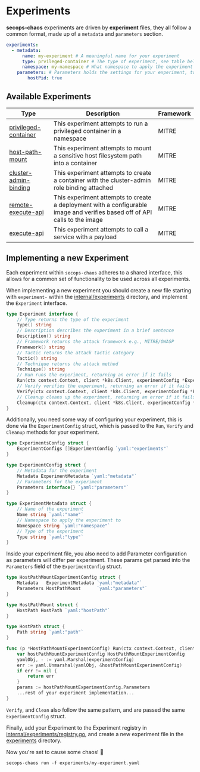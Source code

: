 # Experiments

**secops-chaos** experiments are driven by **experiment** files, they all follow a common format, made up of a `metadata` and `parameters` section.

``` yaml
experiments:
  - metadata:
      name: my-experiment # A meaningful name for your experiment
      type: prvileged-container # The type of experiment, see table below for a list of valid types
      namespace: my-namespace # What namespace to apply the experiment to
    parameters: # Parameters holds the settings for your experiment, tweak them to suit your needs.
        hostPid: true 
```


## Available Experiments

| Type                                                  | Description                                                                                                                | Framework |
|-------------------------------------------------------|----------------------------------------------------------------------------------------------------------------------------|-----------|
| [privileged-container](run-privileged-container.yaml) | This experiment attempts to run a privileged container in a namespace                                                      | MITRE     |
| [host-path-mount](host-path-mount.yaml)               | This experiment attempts to mount a sensitive host filesystem path into a container                                        | MITRE     |
| [cluster-admin-binding](cluster-admin-binding.yaml)   | This experiment attempts to create a container with the cluster-admin role binding attached                                | MITRE     |
| [remote-execute-api](remote-execute-api.yaml)         | This experiment attempts to create a deployment with a configurable image and verifies based off of API calls to the image | MITRE     |
| [execute-api](execute-api.yaml)                       | This experiment attempts to call a service with a payload                                                                  | MITRE     |

## Implementing a new Experiment

Each experiment within `secops-chaos` adheres to a shared interface, this allows for a common set of functionality to be used across all experiments.

When implementing a new experiment you should create a new file starting with `experiment-` within the [internal/experiments](https://github.com/OperantAI/secops-chaos/blob/main/internal/experiments/) directory, and implement the `Experiment` interface.

```go
type Experiment interface {
	// Type returns the type of the experiment
	Type() string
	// Description describes the experiment in a brief sentence
	Description() string
	// Framework returns the attack framework e.g., MITRE/OWASP
	Framework() string
	// Tactic returns the attack tactic category
	Tactic() string
	// Technique returns the attack method
	Technique() string
	// Run runs the experiment, returning an error if it fails
	Run(ctx context.Context, client *k8s.Client, experimentConfig *ExperimentConfig) error
	// Verify verifies the experiment, returning an error if it fails
	Verify(ctx context.Context, client *k8s.Client, experimentConfig *ExperimentConfig) (*verifier.Outcome, error)
	// Cleanup cleans up the experiment, returning an error if it fails
	Cleanup(ctx context.Context, client *k8s.Client, experimentConfig *ExperimentConfig) error
}
```

Additionally, you need some way of configuring your experiment, this is done via the `ExperimentConfig` struct, which is passed to the `Run`, `Verify` and `Cleanup` methods for your experiment.

```go
type ExperimentsConfig struct {
	ExperimentConfigs []ExperimentConfig `yaml:"experiments"`
}

type ExperimentConfig struct {
    // Metadata for the experiment
	Metadata ExperimentMetadata `yaml:"metadata"`
	// Parameters for the experiment
	Parameters interface{} `yaml:"parameters"`
}

type ExperimentMetadata struct {
	// Name of the experiment
	Name string `yaml:"name"`
	// Namespace to apply the experiment to
	Namespace string `yaml:"namespace"`
	// Type of the experiment
	Type string `yaml:"type"`
}
```

Inside your experiment file, you also need to add Parameter configuration as parameters will differ per experiment. These params get parsed into the `Parameters` field of the `ExperimentConfig` struct.

``` go
type HostPathMountExperimentConfig struct {
	Metadata   ExperimentMetadata `yaml:"metadata"`
	Parameters HostPathMount      `yaml:"parameters"`
}

type HostPathMount struct {
	HostPath HostPath `yaml:"hostPath"`
}

type HostPath struct {
	Path string `yaml:"path"`
}

func (p *HostPathMountExperimentConfig) Run(ctx context.Context, client *k8s.client, experimentConfig *ExperimentConfig) error {
	var hostPathMountExperimentConfig HostPathMountExperimentConfig
	yamlObj, - := yaml.Marshal(experimentConfig)
	err := yaml.Unmarshal(yamlObj, &hostPathMountExperimentConfig)
	if err != nil {
		return err
	}
	params := hostPathMountExperimentConfig.Parameters
    ...rest of your experiment implementation...
}
```

`Verify`, and `Clean` also follow the same pattern, and are passed the same `ExperimentConfig` struct.

Finally, add your Experiment to the Experiment registry in [internal/experiments/registry.go](https://github.com/operantai/secops-chaos/blob/main/internal/experiments/registry.go), and create a new experiment file in the [experiments](https://github.com/operantai/secops-chaos/blob/main/experiments) directory.

Now you're set to cause some chaos! 🎉

``` go
secops-chaos run -f experiments/my-experiment.yaml
```
